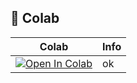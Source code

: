 ## 🦒 Colab

| Colab | Info
| --- | --- |
[![Open In Colab](https://colab.research.google.com/assets/colab-badge.svg)](https://colab.research.google.com/drive/19tZ75nDQi_Nq_9aIEspp5vO3KeMOV3Sc?usp=sharing) | ok

